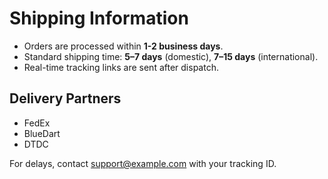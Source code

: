 # Shipping Information

- Orders are processed within **1-2 business days**.
- Standard shipping time: **5–7 days** (domestic), **7–15 days** (international).
- Real-time tracking links are sent after dispatch.

## Delivery Partners
- FedEx
- BlueDart
- DTDC

For delays, contact support@example.com with your tracking ID.
